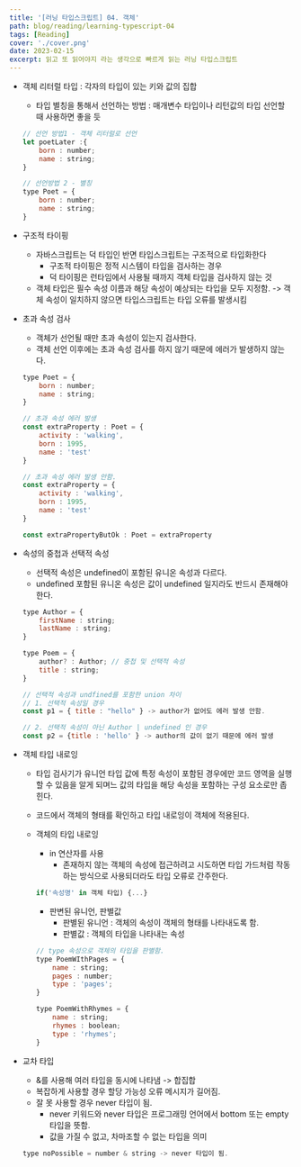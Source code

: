 ```yaml
---
title: '[러닝 타입스크립트] 04. 객체'
path: blog/reading/learning-typescript-04
tags: [Reading]
cover: './cover.png'
date: 2023-02-15
excerpt: 읽고 또 읽어야지 라는 생각으로 빠르게 읽는 러닝 타입스크립트
---
```


* 객체 리터럴 타입 : 각자의 타입이 있는 키와 값의 집합
	* 타입 별칭을 통해서 선언하는 방법 : 매개변수 타입이나 리턴값의 타입 선언할 때 사용하면 좋을 듯
	```js
	// 선언 방법1 - 객체 리터럴로 선언
	let poetLater :{
		born : number;
		name : string;
	}

	// 선언방법 2 - 별칭 
	type Poet = {
		born : number;
		name : string;
	}
	```

* 구조적 타이핑
	* 자바스크립트는 덕 타입인 반면 타입스크립트는 구조적으로 타입화한다
		* 구조적 타이핑은 정적 시스템이 타입을 검사하는 경우 
		* 덕 타이핑은 런타임에서 사용될 때까지 객체 타입을 검사하지 않는 것
	* 객체 타입은 필수 속성 이름과 해당 속성이 예상되는 타입을 모두 지정함. -> 객체 속성이 일치하지 않으면 타입스크립트는 타입 오류를 발생시킴
* 초과 속성 검사 
	* 객체가 선언될 때만 초과 속성이 있는지 검사한다. 
	* 객체 선언 이후에는 초과 속성 검사를 하지 않기 때문에 에러가 발생하지 않는다.

	```js
	type Poet = {
		born : number;
		name : string;
	}	

	// 초과 속성 에러 발생 
	const extraProperty : Poet = {
		activity : 'walking',
		born : 1995,
		name : 'test'
	}

	// 초과 속성 에러 발생 안함.
	const extraProperty = {
		activity : 'walking',
		born : 1995,
		name : 'test'
	}

	const extraPropertyButOk : Poet = extraProperty
	```
	
* 속성의 중첩과 선택적 속성
	* 선택적 속성은 undefined이 포함된 유니온 속성과 다르다.
	* undefined 포함된 유니온 속성은 값이 undefined 일지라도 반드시 존재해야 한다. 
	```js
	type Author = {
		firstName : string;
		lastName : string;
	}

	type Poem = {
		author? : Author; // 중첩 및 선택적 속성 
		title : string;
	}

	// 선택적 속성과 undfined를 포함한 union 차이
	// 1. 선택적 속성일 경우 
	const p1 = { title : "hello" } -> author가 없어도 에러 발생 안함.

	// 2. 선택적 속성이 아닌 Author | undefined 인 경우 
	const p2 = {title : 'hello' } -> author의 값이 없기 때문에 에러 발생
	```

* 객체 타입 내로잉 
	* 타입 검사기가 유니언 타입 값에 특정 속성이 포함된 경우에만 코드 영역을 실행할 수 있음을 알게 되며느 값의 타입을 해당 속성을 포함하는 구성 요소로만 좁힌다. 
	* 코드에서 객체의 형태를 확인하고 타입 내로잉이 객체에 적용된다. 
	* 객체의 타입 내로잉 
		* in 연산자를 사용 
			* 존재하지 않는 객체의 속성에 접근하려고 시도하면 타입 가드처럼 작동하는 방식으로 사용되더라도 타입 오류로 간주한다.
		```js
		if('속성명' in 객체 타입) {...}
		```

		* 판변된 유니언, 판별값
			* 판별된 유니언 : 객체의 속성이 객체의 형태를 나타내도록 함.
			* 판별값 : 객체의 타입을 나타내는 속성 
		```js
		// type 속성으로 객체의 타입을 판별함.
		type PoemWIthPages = {
			name : string;
			pages : number;
			type : 'pages';
		}

		type PoemWithRhymes = {
			name : string;
			rhymes : boolean;
			type : 'rhymes';
		}
		```

* 교차 타입 
	* &를 사용해 여러 타입을 동시에 나타냄 -> 합집합
	* 복잡하게 사용할 경우 할당 가능성 오류 메시지가 길어짐.
	* 잘 못 사용할 경우 never 타입이 됨.
		* never 키워드와 never 타입은 프로그래밍 언어에서 bottom 또는 empty 타입을 뜻함.
		* 값을 가질 수 없고, 차마조할 수 없는 타입을 의미
	```js
	type noPossible = number & string -> never 타입이 됨.	
	```